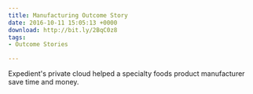 ```yaml
---
title: Manufacturing Outcome Story
date: 2016-10-11 15:05:13 +0000
download: http://bit.ly/2BqC0z8
tags:
- Outcome Stories

---
```

Expedient's private cloud helped a specialty foods product manufacturer save time and money.